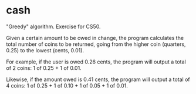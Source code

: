 # cash

"Greedy" algorithm. Exercise for CS50.

Given a certain amount to be owed in change, the program calculates the total number of coins to be returned, going from the higher coin (quarters, 0.25) to the lowest (cents, 0.01).

For example, if the user is owed 0.26 cents, the program will output a total of 2 coins: 1 of 0.25 + 1 of 0.01.

Likewise, if the amount owed is 0.41 cents, the program will output a total of 4 coins: 1 of 0.25 + 1 of 0.10 + 1 of 0.05 + 1 of 0.01.

